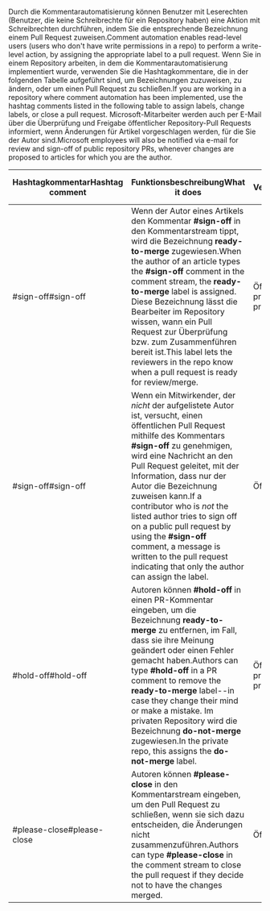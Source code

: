 <span data-ttu-id="b1891-101">Durch die Kommentarautomatisierung können Benutzer mit Leserechten (Benutzer, die keine Schreibrechte für ein Repository haben) eine Aktion mit Schreibrechten durchführen, indem Sie die entsprechende Bezeichnung einem Pull Request zuweisen.</span><span class="sxs-lookup"><span data-stu-id="b1891-101">Comment automation enables read-level users (users who don't have write permissions in a repo) to perform a write-level action, by assigning the appropriate label to a pull request.</span></span> <span data-ttu-id="b1891-102">Wenn Sie in einem Repository arbeiten, in dem die Kommentarautomatisierung implementiert wurde, verwenden Sie die Hashtagkommentare, die in der folgenden Tabelle aufgeführt sind, um Bezeichnungen zuzuweisen, zu ändern, oder um einen Pull Request zu schließen.</span><span class="sxs-lookup"><span data-stu-id="b1891-102">If you are working in a repository where comment automation has been implemented, use the hashtag comments listed in the following table to assign labels, change labels, or close a pull request.</span></span> <span data-ttu-id="b1891-103">Microsoft-Mitarbeiter werden auch per E-Mail über die Überprüfung und Freigabe öffentlicher Repository-Pull Requests informiert, wenn Änderungen für Artikel vorgeschlagen werden, für die Sie der Autor sind.</span><span class="sxs-lookup"><span data-stu-id="b1891-103">Microsoft employees will also be notified via e-mail for review and sign-off of public repository PRs, whenever changes are proposed to articles for which you are the author.</span></span>


| <span data-ttu-id="b1891-104">Hashtagkommentar</span><span class="sxs-lookup"><span data-stu-id="b1891-104">Hashtag comment</span></span> | <span data-ttu-id="b1891-105">Funktionsbeschreibung</span><span class="sxs-lookup"><span data-stu-id="b1891-105">What it does</span></span> | <span data-ttu-id="b1891-106">Repository-Verfügbarkeit</span><span class="sxs-lookup"><span data-stu-id="b1891-106">Repo availability</span></span> |
| --- | --- | --- |
| <span data-ttu-id="b1891-107">#sign-off</span><span class="sxs-lookup"><span data-stu-id="b1891-107">#sign-off</span></span> |<span data-ttu-id="b1891-108">Wenn der Autor eines Artikels den Kommentar **#sign-off** in den Kommentarstream tippt, wird die Bezeichnung **ready-to-merge** zugewiesen.</span><span class="sxs-lookup"><span data-stu-id="b1891-108">When the author of an article types the **#sign-off** comment in the comment stream, the **ready-to-merge** label is assigned.</span></span> <span data-ttu-id="b1891-109">Diese Bezeichnung lässt die Bearbeiter im Repository wissen, wann ein Pull Request zur Überprüfung bzw. zum Zusammenführen bereit ist.</span><span class="sxs-lookup"><span data-stu-id="b1891-109">This label lets the reviewers in the repo know when a pull request is ready for review/merge.</span></span> |<span data-ttu-id="b1891-110">Öffentlich und privat</span><span class="sxs-lookup"><span data-stu-id="b1891-110">Public and private</span></span> |
| <span data-ttu-id="b1891-111">#sign-off</span><span class="sxs-lookup"><span data-stu-id="b1891-111">#sign-off</span></span> |<span data-ttu-id="b1891-112">Wenn ein Mitwirkender, der *nicht* der aufgelistete Autor ist, versucht, einen öffentlichen Pull Request mithilfe des Kommentars **#sign-off** zu genehmigen, wird eine Nachricht an den Pull Request geleitet, mit der Information, dass nur der Autor die Bezeichnung zuweisen kann.</span><span class="sxs-lookup"><span data-stu-id="b1891-112">If a contributor who is *not* the listed author tries to sign off on a public pull request by using the **#sign-off** comment, a message is written to the pull request indicating that only the author can assign the label.</span></span> |<span data-ttu-id="b1891-113">Öffentlich</span><span class="sxs-lookup"><span data-stu-id="b1891-113">Public</span></span> |
| <span data-ttu-id="b1891-114">#hold-off</span><span class="sxs-lookup"><span data-stu-id="b1891-114">#hold-off</span></span> |<span data-ttu-id="b1891-115">Autoren können **#hold-off** in einen PR-Kommentar eingeben, um die Bezeichnung **ready-to-merge** zu entfernen, im Fall, dass sie ihre Meinung geändert oder einen Fehler gemacht haben.</span><span class="sxs-lookup"><span data-stu-id="b1891-115">Authors can type **#hold-off** in a PR comment to remove the **ready-to-merge** label--in case they change their mind or make a mistake.</span></span> <span data-ttu-id="b1891-116">Im privaten Repository wird die Bezeichnung **do-not-merge** zugewiesen.</span><span class="sxs-lookup"><span data-stu-id="b1891-116">In the private repo, this assigns the **do-not-merge** label.</span></span> |<span data-ttu-id="b1891-117">Öffentlich und privat</span><span class="sxs-lookup"><span data-stu-id="b1891-117">Public and private</span></span> |
| <span data-ttu-id="b1891-118">#please-close</span><span class="sxs-lookup"><span data-stu-id="b1891-118">#please-close</span></span> |<span data-ttu-id="b1891-119">Autoren können **#please-close** in den Kommentarstream eingeben, um den Pull Request zu schließen, wenn sie sich dazu entscheiden, die Änderungen nicht zusammenzuführen.</span><span class="sxs-lookup"><span data-stu-id="b1891-119">Authors can type **#please-close** in the comment stream to close the pull request if they decide not to have the changes merged.</span></span> |<span data-ttu-id="b1891-120">Öffentlich</span><span class="sxs-lookup"><span data-stu-id="b1891-120">Public</span></span> |
